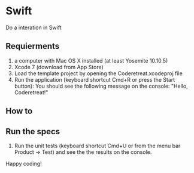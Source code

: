 # Swift

Do a interation in Swift

## Requierments
1. a computer with Mac OS X installed (at least Yosemite 10.10.5)
2. Xcode 7 (download from App Store)
3. Load the template project by opening the Coderetreat.xcodeproj file
4. Run the application (keyboard shortcut Cmd+R or press the Start button): You should see the following message on the console: "Hello, Coderetreat!"

## How to

## Run the specs
1. Run the unit tests (keyboard shortcut Cmd+U or from the menu bar Product -> Test) and see the the results on the console.

Happy coding!